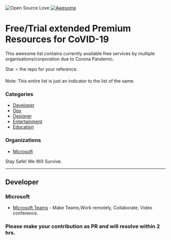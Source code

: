 ![Open Source Love](https://badges.frapsoft.com/os/v2/open-source.svg?v=103)    [![Awesome](https://awesome.re/badge-flat.svg)](https://awesome.re)

# Free/Trial extended Premium Resources for CoVID-19

This awesome list contains currently available free services by multiple organisations/corporation due to Corona Pandemic.  <br>


Star :star: the repo for your reference.

Note: This entire list is just an indicator to the list of the same. <br>

### Categories

* [Developer](#Dev)
* [Opx](#Opx)
* [Designer](#designer)
* [Entertainment](#Entertainment)
* [Education](#Edu)

### Organizations

* [Microsoft](#MS)

Stay Safe! We Will Survive.

---





## Developer

### Microsoft

- [Microsoft Teams](https://products.office.com/en-us/microsoft-teams/work-remotely)  - Make Teams,Work remotely, Collaborate, Video conference.


### Please make your contribution as PR and will resolve within 2 hrs.

